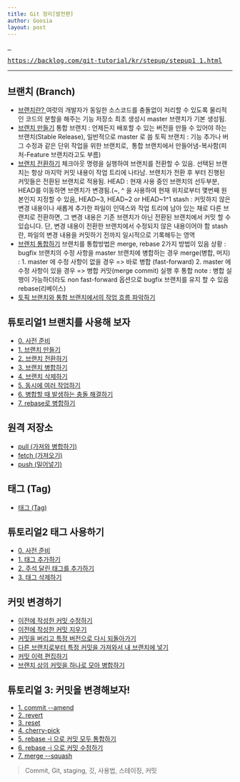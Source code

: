 ```yaml
---
title: Git 정리[발전편]
author: Goosia
layout: post
---
```


<pre class=""><a href="https://backlog.com/git-tutorial/kr/stepup/stepup1_1.html" target="_blank" rel="noopener"> </a></pre>
<pre class=""><a href="https://backlog.com/git-tutorial/kr/stepup/stepup1_1.html" target="_blank" rel="noopener">https://backlog.com/git-tutorial/kr/stepup/stepup1_1.html
</a></pre>

<hr />

<section>
<h1>브랜치 (Branch)</h1>
<ul>
 	<li><a class="Selected" href="https://backlog.com/git-tutorial/kr/stepup/stepup1_1.html">브랜치란?
</a>여럿의 개발자가 동일한 소스코드를 충돌없이 처리할 수 있도록 물리적인 코드의 분할을 해주는 기능
저장소 최초 생성시 master 브랜치가 기본 생성됨.</li>
 	<li><a href="https://backlog.com/git-tutorial/kr/stepup/stepup1_2.html">브랜치 만들기</a>
통합 브랜치 : 언제든지 배포할 수 있는 버전을 만들 수 있어야 하는 브랜치(Stable Release), 일반적으로 master 로 씀
토픽 브랜치 : 기능 추가나 버그 수정과 같은 단위 작업을 위한 브랜치로,  통합 브랜치에서 만들어냄-복사함(피처-Feature 브랜치라고도 부름)</li>
 	<li><a href="https://backlog.com/git-tutorial/kr/stepup/stepup1_3.html">브랜치 전환하기</a>
체크아웃 명령을 실행하여 브랜치를 전환할 수 있음.
선택된 브랜치는 항상 마지막 커밋 내용이 작업 트리에 나타남.
브랜치가 전환 후 부터 진행된 커밋들은 전환된 브랜치로 적용됨.
HEAD : 현재 사용 중인 브랜치의 선두부분, HEAD를 이동하면 브랜치가 변경됨.(~, ^ 을 사용하여 현재 위치로부터 몇번째 원본인지 지정할 수 있음, HEAD~3, HEAD~2 or HEAD~1^1
stash : 커밋하지 않은 변경 내용이나 새롭게 추가한 파일이 인덱스와 작업 트리에 남아 있는 채로 다른 브랜치로 전환하면, 그 변경 내용은 기존 브랜치가 아닌 전환된 브랜치에서 커밋 할 수 있습니다.
단, 변경 내용이 전환한 브랜치에서 수정되지 않은 내용이어야 함
stash 란, 파일의 변경 내용을 커밋하기 전까지 일시적으로 기록해두는 영역</li>
 	<li><a href="https://backlog.com/git-tutorial/kr/stepup/stepup1_4.html">브랜치 통합하기</a>
브랜치를 통합방법은 merge, rebase 2가지 방법이 있음
상황 : bugfix 브랜치의 수정 사항을 master 브랜치에 병합하는 경우
merge(병합, 머지) :
1. master 에 수정 사항이 없을 경우 =&gt; 바로 병합 (fast-forward)
2. master 에 수정 사항이 있을 경우 =&gt; 병합 커밋(merge commit) 실행 후 통합
note : 병합 실행이 가능하더라도 non fast-forward 옵션으로 bugfix 브랜치를 유지 할 수 있음
rebase(리베이스)</li>
 	<li><a href="https://backlog.com/git-tutorial/kr/stepup/stepup1_5.html">토픽 브랜치와 통합 브랜치에서의 작업 흐름 파악하기</a></li>
</ul>
</section><section>
<h1>튜토리얼1 브랜치를 사용해 보자</h1>
<ul>
 	<li><a href="https://backlog.com/git-tutorial/kr/stepup/stepup2_1.html">0. 사전 준비</a></li>
 	<li><a href="https://backlog.com/git-tutorial/kr/stepup/stepup2_2.html">1. 브랜치 만들기</a></li>
 	<li><a href="https://backlog.com/git-tutorial/kr/stepup/stepup2_3.html">2. 브랜치 전환하기</a></li>
 	<li><a href="https://backlog.com/git-tutorial/kr/stepup/stepup2_4.html">3. 브랜치 병합하기</a></li>
 	<li><a href="https://backlog.com/git-tutorial/kr/stepup/stepup2_5.html">4. 브랜치 삭제하기</a></li>
 	<li><a href="https://backlog.com/git-tutorial/kr/stepup/stepup2_6.html">5. 동시에 여러 작업하기</a></li>
 	<li><a href="https://backlog.com/git-tutorial/kr/stepup/stepup2_7.html">6. 병합할 때 발생하는 충돌 해결하기</a></li>
 	<li><a href="https://backlog.com/git-tutorial/kr/stepup/stepup2_8.html">7. rebase로 병합하기</a></li>
</ul>
</section><section>
<h1>원격 저장소</h1>
<ul>
 	<li><a href="https://backlog.com/git-tutorial/kr/stepup/stepup3_1.html">pull (가져와 병합하기)</a></li>
 	<li><a href="https://backlog.com/git-tutorial/kr/stepup/stepup3_2.html">fetch (가져오기)</a></li>
 	<li><a href="https://backlog.com/git-tutorial/kr/stepup/stepup3_3.html">push (밀어넣기)</a></li>
</ul>
</section><section>
<h1>태그 (Tag)</h1>
<ul>
 	<li><a href="https://backlog.com/git-tutorial/kr/stepup/stepup4_1.html">태그 (Tag)</a></li>
</ul>
</section><section>
<h1>튜토리얼2 태그 사용하기</h1>
<ul>
 	<li><a href="https://backlog.com/git-tutorial/kr/stepup/stepup5_1.html">0. 사전 준비</a></li>
 	<li><a href="https://backlog.com/git-tutorial/kr/stepup/stepup5_2.html">1. 태그 추가하기</a></li>
 	<li><a href="https://backlog.com/git-tutorial/kr/stepup/stepup5_3.html">2. 주석 달린 태그를 추가하기</a></li>
 	<li><a href="https://backlog.com/git-tutorial/kr/stepup/stepup5_4.html">3. 태그 삭제하기</a></li>
</ul>
</section><section>
<h1>커밋 변경하기</h1>
<ul>
 	<li><a href="https://backlog.com/git-tutorial/kr/stepup/stepup6_1.html">이전에 작성한 커밋 수정하기</a></li>
 	<li><a href="https://backlog.com/git-tutorial/kr/stepup/stepup6_2.html">이전에 작성한 커밋 지우기</a></li>
 	<li><a href="https://backlog.com/git-tutorial/kr/stepup/stepup6_3.html">커밋을 버리고 특정 버전으로 다시 되돌아가기</a></li>
 	<li><a href="https://backlog.com/git-tutorial/kr/stepup/stepup6_4.html">다른 브랜치로부터 특정 커밋을 가져와서 내 브랜치에 넣기</a></li>
 	<li><a href="https://backlog.com/git-tutorial/kr/stepup/stepup6_5.html">커밋 이력 편집하기</a></li>
 	<li><a class="Large" href="https://backlog.com/git-tutorial/kr/stepup/stepup6_6.html">브랜치 상의 커밋을 하나로 모아 병합하기</a></li>
</ul>
</section><section>
<h1>튜토리얼 3: 커밋을 변경해보자!</h1>
<ul>
 	<li><a href="https://backlog.com/git-tutorial/kr/stepup/stepup7_1.html">1. commit <span class="Hyphen">--</span>amend</a></li>
 	<li><a href="https://backlog.com/git-tutorial/kr/stepup/stepup7_2.html">2. revert</a></li>
 	<li><a href="https://backlog.com/git-tutorial/kr/stepup/stepup7_3.html">3. reset</a></li>
 	<li><a href="https://backlog.com/git-tutorial/kr/stepup/stepup7_4.html">4. cherry-pick</a></li>
 	<li><a href="https://backlog.com/git-tutorial/kr/stepup/stepup7_5.html">5. rebase -i 으로 커밋 모두 통합하기</a></li>
 	<li><a href="https://backlog.com/git-tutorial/kr/stepup/stepup7_6.html">6. rebase -i 으로 커밋 수정하기</a></li>
 	<li><a href="https://backlog.com/git-tutorial/kr/stepup/stepup7_7.html">7. merge <span class="Hyphen">--</span>squash</a></li>
</ul>
</section>

<blockquote>Commit, Git, staging, 깃, 사용법, 스테이징, 커밋</blockquote>